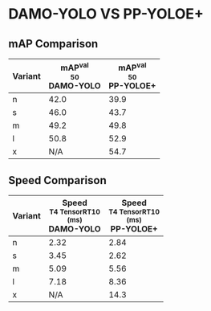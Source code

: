 ---
---
# DAMO-YOLO VS PP-YOLOE+

## mAP Comparison

| **Variant** | <center><span style='width: 400px;'>**mAP<sup>val<br>50**<br>**DAMO-YOLO**</span></center> | <center><span style='width: 400px;'>**mAP<sup>val<br>50**<br>**PP-YOLOE+**</span></center> |
|----|----------------------------------|------------------------------------|
| n | 42.0 | 39.9 |
| s | 46.0 | 43.7 |
| m | 49.2 | 49.8 |
| l | 50.8 | 52.9 |
| x | N/A | 54.7 |

## Speed Comparison

| **Variant** | <center><span style='width: 200px;'>**Speed**<br><sup>T4 TensorRT10<br>(ms)</sup><br>**DAMO-YOLO**</span></center> | <center><span style='width: 200px;'>**Speed**<br><sup>T4 TensorRT10<br>(ms)</sup><br>**PP-YOLOE+**</span></center> |
|---------|-----------------------|-----------------------|
| n | 2.32 | 2.84 |
| s | 3.45 | 2.62 |
| m | 5.09 | 5.56 |
| l | 7.18 | 8.36 |
| x | N/A | 14.3 |
